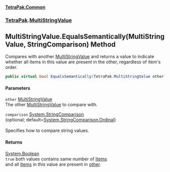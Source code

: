 #### [TetraPak.Common](index.md 'index')
### [TetraPak](TetraPak.md 'TetraPak').[MultiStringValue](TetraPak_MultiStringValue.md 'TetraPak.MultiStringValue')
## MultiStringValue.EqualsSemantically(MultiStringValue, StringComparison) Method
Compares with another [MultiStringValue](TetraPak_MultiStringValue.md 'TetraPak.MultiStringValue') and returns a value to indicate  
whether all items in this value are present in the other, regardless of item's order.  
```csharp
public virtual bool EqualsSemantically(TetraPak.MultiStringValue other, System.StringComparison comparison=System.StringComparison.InvariantCulture);
```
#### Parameters
<a name='TetraPak_MultiStringValue_EqualsSemantically(TetraPak_MultiStringValue_System_StringComparison)_other'></a>
`other` [MultiStringValue](TetraPak_MultiStringValue.md 'TetraPak.MultiStringValue')  
The other [MultiStringValue](TetraPak_MultiStringValue.md 'TetraPak.MultiStringValue') to compare with.  
  
<a name='TetraPak_MultiStringValue_EqualsSemantically(TetraPak_MultiStringValue_System_StringComparison)_comparison'></a>
`comparison` [System.StringComparison](https://docs.microsoft.com/en-us/dotnet/api/System.StringComparison 'System.StringComparison')  
(optional; default=[System.StringComparison.Ordinal](https://docs.microsoft.com/en-us/dotnet/api/System.StringComparison.Ordinal 'System.StringComparison.Ordinal'))<br/>  
Specifies how to compare string values.  
  
#### Returns
[System.Boolean](https://docs.microsoft.com/en-us/dotnet/api/System.Boolean 'System.Boolean')  
`true` both values contains same number of [Items](TetraPak_MultiStringValue_Items.md 'TetraPak.MultiStringValue.Items')  
              and all [Items](TetraPak_MultiStringValue_Items.md 'TetraPak.MultiStringValue.Items') in this value are present in [other](TetraPak_MultiStringValue_EqualsSemantically(TetraPak_MultiStringValue_System_StringComparison).md#TetraPak_MultiStringValue_EqualsSemantically(TetraPak_MultiStringValue_System_StringComparison)_other 'TetraPak.MultiStringValue.EqualsSemantically(TetraPak.MultiStringValue, System.StringComparison).other').  
            
